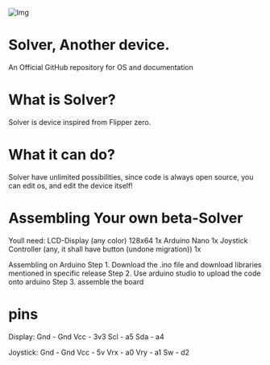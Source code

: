 ![Img](https://raw.githubusercontent.com/fluid-developer/fluid-developer.github.io/main/logos/Solver-logo.png)

# Solver, Another device.
An Official GitHub repository for OS and documentation

# What is Solver?
Solver is device inspired from Flipper zero.

# What it can do?
Solver have unlimited possibilities, since code is always open source, you can edit os, and edit the device itself! 


# Assembling Your own beta-Solver
Youll need:
LCD-Display (any color) 128x64 1x
Arduino Nano 1x
Joystick Controller (any, it shall have button (undone migration)) 1x

Assembling on Arduino
Step 1. Download the .ino file and download libraries mentioned in specific release
Step 2. Use arduino studio to upload the code onto arduino
Step 3. assemble the board

# pins

Display:
Gnd - Gnd
Vcc - 3v3
Scl - a5
Sda - a4

Joystick:
Gnd - Gnd
Vcc - 5v
Vrx - a0
Vry - a1
Sw - d2




